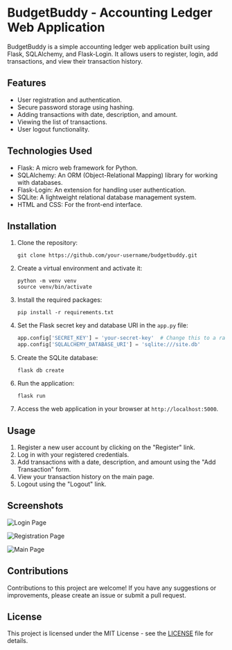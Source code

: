 # BudgetBuddy - Accounting Ledger Web Application

BudgetBuddy is a simple accounting ledger web application built using Flask, SQLAlchemy, and Flask-Login. It allows users to register, login, add transactions, and view their transaction history.

## Features

- User registration and authentication.
- Secure password storage using hashing.
- Adding transactions with date, description, and amount.
- Viewing the list of transactions.
- User logout functionality.

## Technologies Used

- Flask: A micro web framework for Python.
- SQLAlchemy: An ORM (Object-Relational Mapping) library for working with databases.
- Flask-Login: An extension for handling user authentication.
- SQLite: A lightweight relational database management system.
- HTML and CSS: For the front-end interface.

## Installation

1. Clone the repository:

   ```
   git clone https://github.com/your-username/budgetbuddy.git
   ```

2. Create a virtual environment and activate it:

   ```
   python -m venv venv
   source venv/bin/activate
   ```

3. Install the required packages:

   ```
   pip install -r requirements.txt
   ```

4. Set the Flask secret key and database URI in the `app.py` file:

   ```python
   app.config['SECRET_KEY'] = 'your-secret-key'  # Change this to a random secret key
   app.config['SQLALCHEMY_DATABASE_URI'] = 'sqlite:///site.db'
   ```

5. Create the SQLite database:

   ```
   flask db create
   ```

6. Run the application:

   ```
   flask run
   ```

7. Access the web application in your browser at `http://localhost:5000`.

## Usage

1. Register a new user account by clicking on the "Register" link.
2. Log in with your registered credentials.
3. Add transactions with a date, description, and amount using the "Add Transaction" form.
4. View your transaction history on the main page.
5. Logout using the "Logout" link.

## Screenshots

![Login Page](screenshots/login.png)

![Registration Page](screenshots/register.png)

![Main Page](screenshots/main.png)

## Contributions

Contributions to this project are welcome! If you have any suggestions or improvements, please create an issue or submit a pull request.

## License

This project is licensed under the MIT License - see the [LICENSE](LICENSE) file for details.
